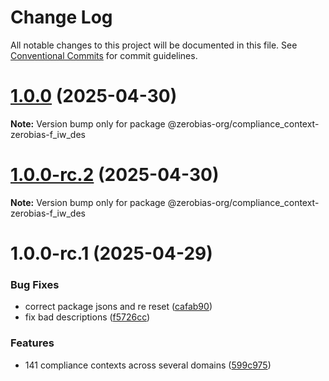 # Change Log

All notable changes to this project will be documented in this file.
See [Conventional Commits](https://conventionalcommits.org) for commit guidelines.

# [1.0.0](https://github.com/zerobias-org/compliance_context/compare/@zerobias-org/compliance_context-zerobias-f_iw_des@1.0.0-rc.2...@zerobias-org/compliance_context-zerobias-f_iw_des@1.0.0) (2025-04-30)

**Note:** Version bump only for package @zerobias-org/compliance_context-zerobias-f_iw_des





# [1.0.0-rc.2](https://github.com/zerobias-org/compliance_context/compare/@zerobias-org/compliance_context-zerobias-f_iw_des@1.0.0-rc.1...@zerobias-org/compliance_context-zerobias-f_iw_des@1.0.0-rc.2) (2025-04-30)

**Note:** Version bump only for package @zerobias-org/compliance_context-zerobias-f_iw_des





# 1.0.0-rc.1 (2025-04-29)


### Bug Fixes

* correct package jsons and re reset ([cafab90](https://github.com/zerobias-org/compliance_context/commit/cafab90b3771e45ffeefa4ea2dca415266baa99f))
* fix bad descriptions ([f5726cc](https://github.com/zerobias-org/compliance_context/commit/f5726cc749df176f6d8e37f3d2ed07b1302f60e5))


### Features

* 141 compliance contexts across several domains ([599c975](https://github.com/zerobias-org/compliance_context/commit/599c975fcf3da5bbfffe4113c7f5f793e5231e68))
